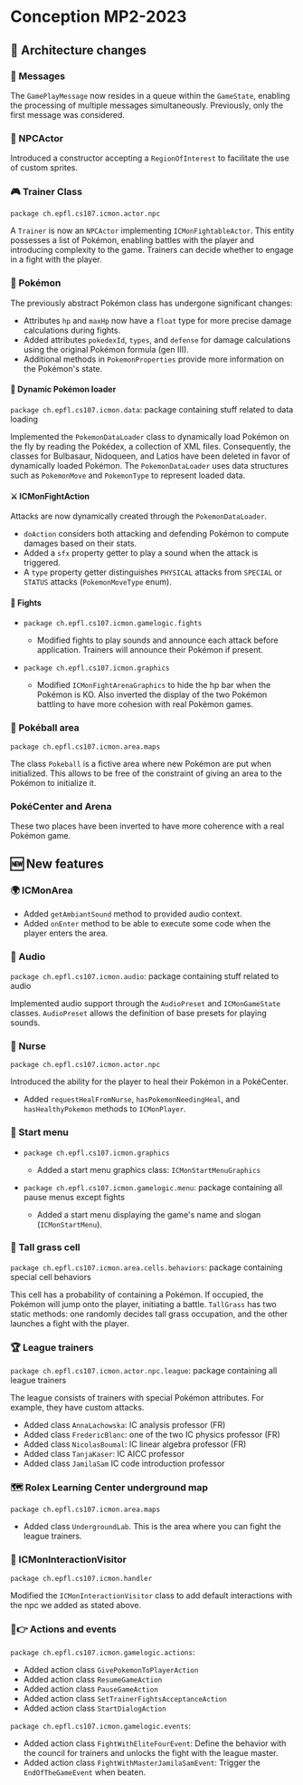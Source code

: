 Conception MP2-2023
==
## 🔄 **Architecture changes**

### 📜 Messages
The `GamePlayMessage` now resides in a queue within the `GameState`, enabling the processing of multiple messages simultaneously. Previously, only the first message was considered.

### 👾 NPCActor
Introduced a constructor accepting a `RegionOfInterest` to facilitate the use of custom sprites.

### 🎮 Trainer Class
`package ch.epfl.cs107.icmon.actor.npc`<br>

A `Trainer` is now an `NPCActor` implementing `ICMonFightableActor`. This entity possesses a list of Pokémon, enabling battles with the player and introducing complexity to the game. Trainers can decide whether to engage in a fight with the player.

### 🐉 Pokémon
The previously abstract Pokémon class has undergone significant changes:
- Attributes `hp` and `maxHp` now have a `float` type for more precise damage calculations during fights.
- Added attributes `pokedexId`, `types`, and `defense` for damage calculations using the original Pokémon formula (gen III).
- Additional methods in `PokemonProperties` provide more information on the Pokémon's state.

#### 🔄 Dynamic Pokémon loader
`package ch.epfl.cs107.icmon.data`: package containing stuff related to data loading<br>

Implemented the `PokemonDataLoader` class to dynamically load Pokémon on the fly by reading the Pokédex, a collection of XML files. Consequently, the classes for Bulbasaur, Nidoqueen, and Latios have been deleted in favor of dynamically loaded Pokémon.
The `PokemonDataLoader` uses data structures such as `PokemonMove` and `PokemonType` to represent loaded data.

#### ⚔️ ICMonFightAction
Attacks are now dynamically created through the `PokemonDataLoader`.
- `doAction` considers both attacking and defending Pokémon to compute damages based on their stats.
- Added a `sfx` property getter to play a sound when the attack is triggered.
- A `type` property getter distinguishes `PHYSICAL` attacks from `SPECIAL` or `STATUS` attacks (`PokemonMoveType` enum).

#### 🥊 Fights
- `package ch.epfl.cs107.icmon.gamelogic.fights`<br>
    - Modified fights to play sounds and announce each attack before application. Trainers will announce their Pokémon if present.

- `package ch.epfl.cs107.icmon.graphics`<br>
  - Modified `ICMonFightArenaGraphics` to hide the hp bar when the Pokémon is KO. Also inverted the display of the two Pokémon battling to have more cohesion with real Pokémon games.

### 🔴 Pokéball area
`package ch.epfl.cs107.icmon.area.maps`<br>

The class `Pokeball` is a fictive area where new Pokémon are put when initialized. This allows to be free of the constraint of giving an area to the Pokémon to initialize it.

### PokéCenter and Arena
These two places have been inverted to have more coherence with a real Pokémon game.

## 🆕 **New features**

### 🌍 ICMonArea
- Added `getAmbiantSound` method to provided audio context.
- Added `onEnter` method to be able to execute some code when the player enters the area.

### 🎵 Audio
`package ch.epfl.cs107.icmon.audio`: package containing stuff related to audio<br>

Implemented audio support through the `AudioPreset` and `ICMonGameState` classes. `AudioPreset` allows the definition of base presets for playing sounds.

### 🏥 Nurse
`package ch.epfl.cs107.icmon.actor.npc`<br>

Introduced the ability for the player to heal their Pokémon in a PokéCenter.
- Added `requestHealFromNurse`, `hasPokemonNeedingHeal`, and `hasHealthyPokemon` methods to `ICMonPlayer`.

### 🚀 Start menu
- `package ch.epfl.cs107.icmon.graphics`<br>
    - Added a start menu graphics class: `ICMonStartMenuGraphics`

- `package ch.epfl.cs107.icmon.gamelogic.menu`: package containing all pause menus except fights<br>
  - Added a start menu displaying the game's name and slogan (`ICMonStartMenu`).

### 🌾 Tall grass cell
`package ch.epfl.cs107.icmon.area.cells.behaviors`: package containing special cell behaviors<br>

This cell has a probability of containing a Pokémon. If occupied, the Pokémon will jump onto the player, initiating a battle.
`TallGrass` has two static methods: one randomly decides tall grass occupation, and the other launches a fight with the player.

### 🏆 League trainers
`package ch.epfl.cs107.icmon.actor.npc.league`: package containing all league trainers<br>

The league consists of trainers with special Pokémon attributes. For example, they have custom attacks.
- Added class `AnnaLachowska`: IC analysis professor (FR)
- Added class `FredericBlanc`: one of the two IC physics professor (FR)
- Added class `NicolasBoumal`: IC linear algebra professor (FR)
- Added class `TanjaKaser`: IC AICC professor
- Added class `JamilaSam` IC code introduction professor

### 🗺️ Rolex Learning Center underground map
`package ch.epfl.cs107.icmon.area.maps`<br>

- Added class `UndergroundLab`. This is the area where you can fight the league trainers.

### 🤔 ICMonInteractionVisitor
`package ch.epfl.cs107.icmon.handler`<br>

Modified the `ICMonInteractionVisitor` class to add default interactions with the npc we added as stated above.

### 📅👉 Actions and events
`package ch.epfl.cs107.icmon.gamelogic.actions`:
- Added action class `GivePokemonToPlayerAction`
- Added action class `ResumeGameAction`
- Added action class `PauseGameAction`
- Added action class `SetTrainerFightsAcceptanceAction`
- Added action class `StartDialogAction`

`package ch.epfl.cs107.icmon.gamelogic.events`:
- Added action class `FightWithEliteFourEvent`: Define the behavior with the council for trainers and unlocks the fight with the league master.
- Added action class `FightWithMasterJamilaSamEvent`: Trigger the `EndOfTheGameEvent` when beaten.
